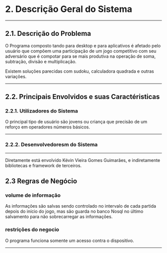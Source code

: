 # 2. Descrição Geral do Sistema
***
## 2.1. Descrição do Problema
O Programa composto tando para desktop e para aplicativos é afetado pelo usuário que compõem uma participação de um jogo competitivo com seu adversário que é compotar para se mais produtiva na operação de soma, subtração, divisão e multiplicação.

Existem soluções parecidas com sudoku, calculadora quadrada e outras variações.

***
## 2.2. Principais Envolvidos e suas Caractéristicas
### 2.2.1. Utilizadores do Sistema
O principal tipo de usuário são jovens ou criança que precisão de um reforço em operadores números básicos.
***
### 2.2.2. Desenvolvedoresm do Sistema 
***
Diretamente está envolvido Kévin Vieira Gomes Guimarães, e indiretamente bibliotecas e framework de terceiros.

## 2.3 Regras de Negócio
### volume de informação
As informações são salvas sendo controlado no intervalo de cada partida depois do início do jogo, mas são guarda no banco Nosql no último salvamento para não sobrecarregar as informações.

### restrições do negocio
O programa funciona somente um acesso contra o dispositivo.

***
